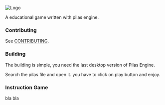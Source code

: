 ![Logo](core/assets-raw/sprites/ui/logo.png)

A educational game written with pilas engine.


### Contributing

See [CONTRIBUTING](CONTRIBUTING.md).

### Building

The building is simple, you need the last desktop version of Pilas Engine. 

Search the pilas file and open it. you have to click on play button and enjoy.

### Instruction Game

bla bla
